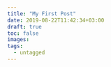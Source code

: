 ```yaml
---
title: "My First Post"
date: 2019-08-22T11:42:34+03:00
draft: true
toc: false
images:
tags:
  - untagged
---
```


